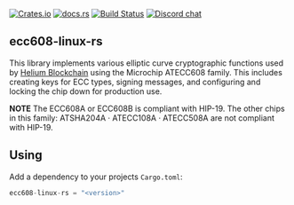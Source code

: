 [![Crates.io][crates-badge]][crates-url]
[![docs.rs][docs-badge]][docs-url]
[![Build Status][actions-badge]][actions-url]
[![Discord chat][discord-badge]][discord-url]

[crates-badge]: https://img.shields.io/crates/v/ecc608-linux.svg
[crates-url]: https://crates.io/crates/ecc608-linux
[docs-badge]: https://docs.rs/ecc608-linux/badge.svg
[docs-url]: https://docs.rs/ecc608-linux/latest/ecc608-linux/
[actions-badge]: https://github.com/helium/ecc608-linux-rs/actions/workflows/rust.yml/badge.svg
[actions-url]: https://github.com/helium/ecc608-linux-rs/actions/workflows/rust.yml
[discord-badge]: https://img.shields.io/discord/500028886025895936.svg?logo=discord&style=flat-square
[discord-url]: https://discord.gg/helium

## ecc608-linux-rs

This library implements various elliptic curve cryptographic functions used by
[Helium Blockchain](https://helium.com) using the Microchip ATECC608 family.
This includes creating keys for ECC types, signing messages, and configuring and
locking the chip down for production use.

**NOTE** The ECC608A or ECC608B is compliant with HIP-19. The other chips in
this family: ATSHA204A · ATECC108A · ATECC508A are not compliant with HIP-19.

## Using

Add a dependency to your projects `Cargo.toml`:

```rust
ecc608-linux-rs = "<version>"
```
